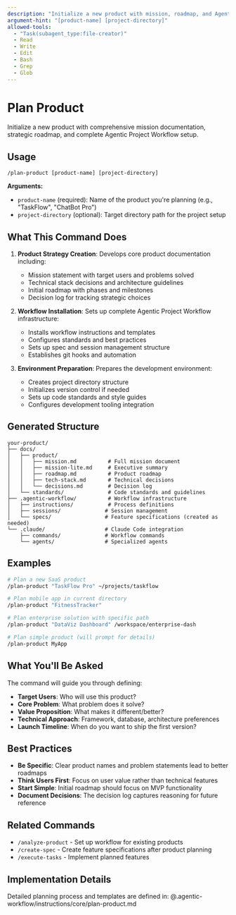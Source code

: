 ```yaml
---
description: "Initialize a new product with mission, roadmap, and Agentic Project Workflow setup"
argument-hint: "[product-name] [project-directory]"
allowed-tools:
  - "Task(subagent_type:file-creator)"
  - Read
  - Write
  - Edit
  - Bash
  - Grep
  - Glob
---
```


# Plan Product

Initialize a new product with comprehensive mission documentation, strategic roadmap, and complete Agentic Project Workflow setup.

## Usage

```
/plan-product [product-name] [project-directory]
```

**Arguments:**
- `product-name` (required): Name of the product you're planning (e.g., "TaskFlow", "ChatBot Pro")
- `project-directory` (optional): Target directory path for the project setup

## What This Command Does

1. **Product Strategy Creation**: Develops core product documentation including:
   - Mission statement with target users and problems solved
   - Technical stack decisions and architecture guidelines  
   - Initial roadmap with phases and milestones
   - Decision log for tracking strategic choices

2. **Workflow Installation**: Sets up complete Agentic Project Workflow infrastructure:
   - Installs workflow instructions and templates
   - Configures standards and best practices
   - Sets up spec and session management structure
   - Establishes git hooks and automation

3. **Environment Preparation**: Prepares the development environment:
   - Creates project directory structure
   - Initializes version control if needed
   - Sets up code standards and style guides
   - Configures development tooling integration

## Generated Structure

```
your-product/
├── docs/
│   ├── product/
│   │   ├── mission.md          # Full mission document
│   │   ├── mission-lite.md     # Executive summary
│   │   ├── roadmap.md          # Product roadmap
│   │   ├── tech-stack.md       # Technical decisions
│   │   └── decisions.md        # Decision log
│   └── standards/              # Code standards and guidelines
├── .agentic-workflow/          # Workflow infrastructure
│   ├── instructions/           # Process definitions
│   ├── sessions/              # Session management
│   └── specs/                 # Feature specifications (created as needed)
└── .claude/                   # Claude Code integration
    ├── commands/              # Workflow commands
    └── agents/                # Specialized agents
```

## Examples

```bash
# Plan a new SaaS product
/plan-product "TaskFlow Pro" ~/projects/taskflow

# Plan mobile app in current directory
/plan-product "FitnessTracker"

# Plan enterprise solution with specific path
/plan-product "DataViz Dashboard" /workspace/enterprise-dash

# Plan simple product (will prompt for details)
/plan-product MyApp
```

## What You'll Be Asked

The command will guide you through defining:
- **Target Users**: Who will use this product?
- **Core Problem**: What problem does it solve?
- **Value Proposition**: What makes it different/better?
- **Technical Approach**: Framework, database, architecture preferences
- **Launch Timeline**: When do you want to ship the first version?

## Best Practices

- **Be Specific**: Clear product names and problem statements lead to better roadmaps
- **Think Users First**: Focus on user value rather than technical features
- **Start Simple**: Initial roadmap should focus on MVP functionality
- **Document Decisions**: The decision log captures reasoning for future reference

## Related Commands

- `/analyze-product` - Set up workflow for existing products
- `/create-spec` - Create feature specifications after product planning
- `/execute-tasks` - Implement planned features

## Implementation Details

Detailed planning process and templates are defined in:
@.agentic-workflow/instructions/core/plan-product.md
